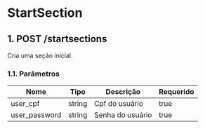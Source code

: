 # StartSection

## 1. POST /startsections

Cria uma seção inicial.

### 1.1. Parâmetros

| Nome          | Tipo   | Descrição        | Requerido |
|---------------|--------|------------------|-----------|
| user_cpf      | string | Cpf do usuário   | true      |
| user_password | string | Senha do usuário | true      |

